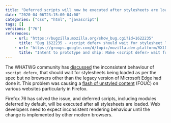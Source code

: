 ```yaml
---
title: "Deferred scripts will now be executed after stylesheets are loaded"
date: "2020-04-06T23:15:00-04:00"
categories: ["css", "html", "javascript"]
tags: []
versions: ["76"]
references:
    - url: "https://bugzilla.mozilla.org/show_bug.cgi?id=1622235"
      title: "Bug 1622235 - <script defer> should wait for stylesheet loads."
    - url: "https://groups.google.com/d/topic/mozilla.dev.platform/VXlDBa3SvWA/discussion"
      title: "Intent to prototype and ship: Make <script defer> wait for stylesheet loads."
---
```

The WHATWG community has [discussed](https://github.com/whatwg/html/issues/3890) the inconsistent behaviour of `<script defer>`, that should wait for stylesheets being loaded as per the spec but no browsers other than the legacy version of Microsoft Edge had done it. This problem was causing a [flash of unstyled content](https://en.wikipedia.org/wiki/Flash_of_unstyled_content) (FOUC) on various websites particularly in Firefox.

Firefox 76 has solved the issue, and deferred scripts, including modules deferred by default, will be executed after all stylesheets are loaded. Web developers need to expect inconsistent rendering behaviour until the change is implemented by other modern browsers.
